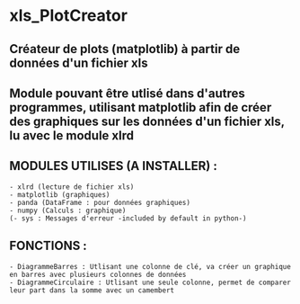 # xls_PlotCreator
Créateur de plots (matplotlib) à partir de données d'un fichier xls
----------
Module pouvant être utlisé dans d'autres programmes, utilisant matplotlib afin de créer des graphiques sur les données d'un fichier xls, lu avec le module xlrd
----------
MODULES UTILISES (A INSTALLER) :
----------
    - xlrd (lecture de fichier xls)
    - matplotlib (graphiques)
    - panda (DataFrame : pour données graphiques)
    - numpy (Calculs : graphique)
    (- sys : Messages d'erreur -included by default in python-)
FONCTIONS :
----------
    - DiagrammeBarres : Utlisant une colonne de clé, va créer un graphique en barres avec plusieurs colonnes de données
    - DiagrammeCirculaire : Utlisant une seule colonne, permet de comparer leur part dans la somme avec un camembert